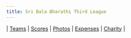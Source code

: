 ```yaml
---
title: Sri Bala Bharathi Third League
---
```



| [Teams](/assets/2010/Teams.pdf) | [Scores](/assets/2010/Scores.pdf) | [Photos](https://picasaweb.google.com/102650998143374989742/VolleyballLeagueAugust2010?authuser=0&feat=directlink) | [Expenses](/assets/2010/Expenses.pdf) | [Charity](/assets/2010/Charity.pdf) |
